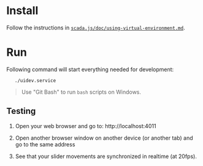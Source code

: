 # Install

Follow the instructions in [`scada.js/doc/using-virtual-environment.md`](https://github.com/aktos-io/scada.js/blob/master/doc/using-virtual-environment.md).

# Run

Following command will start everything needed for development:

       ./uidev.service

> Use "Git Bash" to run `bash` scripts on Windows.

## Testing

1. Open your web browser and go to: http://localhost:4011

2. Open another browser window on another device (or another tab) and go to the
same address

3. See that your slider movements are synchronized in realtime (at 20fps).
